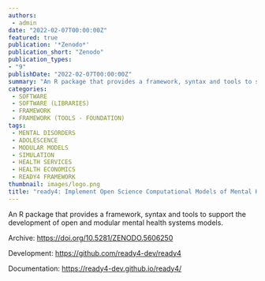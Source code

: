 ```yaml
---
authors:
 - admin
date: "2022-02-07T00:00:00Z"
featured: true
publication: '*Zenodo*'
publication_short: "Zenodo"
publication_types:
- "9"
publishDate: "2022-02-07T00:00:00Z"
summary: "An R package that provides a framework, syntax and tools to support the development of open and modular mental health systems models..."
categories:
 - SOFTWARE
 - SOFTWARE (LIBRARIES)
 - FRAMEWORK
 - FRAMEWORK (TOOLS - FOUNDATION)
tags:
 - MENTAL DISORDERS
 - ADOLESCENCE
 - MODULAR MODELS
 - SIMULATION
 - HEALTH SERVICES
 - HEALTH ECONOMICS
 - READY4 FRAMEWORK
thumbnail: images/logo.png
title: "ready4: Implement Open Science Computational Models of Mental Health Systems"
---
```


An R package that provides a framework, syntax and tools to support the development of open and modular mental health systems models.

Archive: https://doi.org/10.5281/ZENODO.5606250

Development: https://github.com/ready4-dev/ready4

Documentation: https://ready4-dev.github.io/ready4/